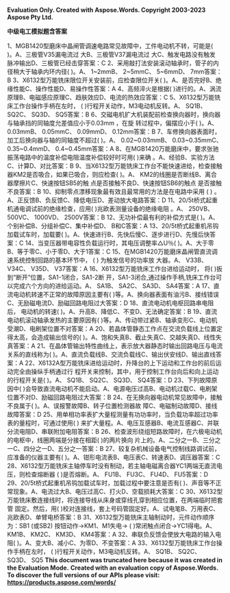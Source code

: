 ﻿**Evaluation Only. Created with Aspose.Words. Copyright 2003-2023 Aspose Pty Ltd.**

**中级电工模拟题含答案**

1、MGB1420型磨床中晶闸管调速电路常见故障中，工件电动机不转，可能是( )。A、三极管V35漏电流过 大B、三极管V37漏电流过 大C、触发电路没有触发 脉冲输出D、三极管已经击穿答案：C
2、采用敲打法安装滚动轴承时，管子的内径稍大于轴承内环内径( )。A、 1~2mmB、 2~5mmC、 5~6mmD、 7mm答案：B
3、X6132型万能铣床限位开关安装前，应检查限位开关( )。A、是否完好B、绝缘性能C、操作性能D、易操作性答案：A
4、高频淬火是根据( )进行的。A、涡流原理B、电磁感应原理C、趋肤效应D、电流的热效应答案：C
5、X6132型万能铣床工作台操作手柄在左时， ( )行程开关动作，M3电动机反转。A、 SQ1B、 SQ2C、 SQ3D、 SQ5答案：B
6、交磁电机扩大机装配前检查换向器时，换向器与轴承挡的同轴度允差值应小于0.03mm ，在旋 转过程中，偏摆应小于( )。A、 0.03mmB、 0.05mmC、 0.09mmD、 0.12mm答案：B
7、车修换向器表面时，加工后换向器与轴的同轴度不超过( )。A、 0.02~0.03mmB、 0.03~0.35mmC、 0.35~0.4mmD、 0.4~0.45mm答案：A
8、在MGB1420万能磨床中，要求张驰振荡电路中的温度补偿电阻温度补偿较好时可用( )来确 。A、经验B、实验方法C、计算D、对比答案：B
9、当X6132型万能铣床工作台不能快速进给，检查接触器KM2是否吸合，如果已吸合，则应检查( )。A、 KM2的线圈是否断线B、离合器摩擦片C、快速按钮SB5的触 点是否接触不良D、快速按钮SB6的触点 是否接触不良答案：B
10、抑制零点漂移现象最有效且最常用的方法是在电路中采用 ( ) 。A、正反馈B、负反馈C、降低电压D、差动放大电路答案：D
11、20/5t桥式起重机通电调试前的绝缘检查，应用( )兆欧表测量设备的绝缘电阻 。A、 250VB、 500VC、 1000VD、 2500V答案：B
12、无功补偿最有利的补偿方式是( )。A、个别补偿B、分组补偿C、集中补偿D、 B和C答案：A
13、20/5t桥式起重机吊钩加载试车时，加载要( )。A、快速进行B、先快后慢C、逐步进行D、先慢后快答案：C
14、当变压器带电容性负载运行时，其电压调整率△U％( )。A、大于零B、等于零C、小于零D、大于1答案：C
15、在MGB1420万能磨床晶闸管直流调速系统控制回路的基本环节中， ( ) 为触发信号的功率放 大器。A、 V33B、 V34C、 V35D、 V37答案：A
16、X6132型万能铣床工作台进给运动时， 将( )扳到“断开”位置，SA1-1闭合，SA1-2断 开，SA1-3闭合,通过操作手柄,铣床工作台可以完成六个方向的进给运动。A、 SA1B、 SA2C、 SA3D、 SA4答案：A
17、直流电动机转速不正常的故障原因主要有( )等。A、换向器表面有油污B、接线错误C、无励磁电流D、励磁回路电阻过大答案：D
18、直流电动机电枢回路串电阻后， 电动机的转速( )。A、升高B、降低C、不变D、无法确定答案：B
19、直流电动机滚动轴承发热的主要原因有( )等。A、传动带过紧B、轴承变形C、电动机受潮D、电刷架位置不对答案：A
20、若晶体管静态工作点在交流负载线上位置定得太高，会造成输出信号的( )。A、饱和失真B、截止失真C、交越失真D、线性失真答案：A
21、在晶体管输出特性曲线上，表示放大器静态时输出回路电压与电流关系的直线称为( )。A、直流负载线B、交流负载线C、输出伏安线D、输出直线答案：A
22、X6132A型万能铣床进给运动时，升降台的上下运动和工作台的前后运动完全由操纵手柄通过行 程开关来控制，其中，用于控制工作台向后和向上运动的行程开关是( )。A、 SQ1B、 SQ2C、 SQ3D、 SQ4答案：D
23、下列故障原因中( )会导致直流电动机不能启动。A、电源电压过高B、电动机过载C、电刷架位置不对D、励磁回路电阻过大答案：B
24、在无换向器电动机常见故障中，接触不良属于( )。A、误报警故障B、转子位置检测器故 障C、电磁制动故障D、接线故障答案：D
25、用单相功率表扩大量程测量有功功率时，当负载功率超过功率表的量程时，可通过使用( ) 来扩大量程。A、电压互感器B、电流互感器C、并联分流电阻D、串联附加电阻答案：B
26、检查波形绕组短路故障时，在六极电动机的电枢中，线圈两端是分接在相距( )的两片换向 片上的。A、二分之一B、三分之一C、四分之一D、五分之一答案：B
27、较复杂机械设备电气控制线路调试前，应准备的仪器主要有( )。A、钳形电流表B、电压表C、转速表D、调压器答案：C
28、X6132型万能铣床主轴停车时没有制动，若主轴电磁离合器YC1两端无直流电压，则检查熔断器 ( )是否熔断。A、 FU1B、 FU3C、 FU4D、 FU5答案：D
29、20/5t桥式起重机吊钩加载试车时，加载过程中要注意是否有( )、声音等不正常现象。A、电流过大B、电压过高C、打火D、空载损耗大答案：C
30、X6132型万能铣床敷连接线时，将连接导线从床身或穿线孔穿到相应位置，在两端临时把套管 固定。然后，用( )校对连接线，套上号码管固定好。A、试电笔B、万用表C、兆欧表D、单臂电桥答案：B
31、X6132型万能铣床主轴制动时，元件动作顺序为：SB1 (或SB2) 按钮动作→KM1、M1失电→ ( )常闭触点闭合→YC1得电。A、 KM1B、 KM2C、 KM3D、 KM4答案：A
32、串联负反馈会使放大电路的输入电阻( )。A、变大B、减小C、为零D、不变答案：A
33、X6132型万能铣床工作台操作手柄在左时， ( )行程开关动作，M3电动机反转。A、 SQ1B、 SQ2C、 SQ3D、 SQ5
**This document was truncated here because it was created in the Evaluation Mode.**
**Created with an evaluation copy of Aspose.Words. To discover the full versions of our APIs please visit: https://products.aspose.com/words/**
